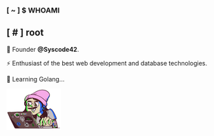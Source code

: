 ### [ ~ ] $ WHOAMI 
## [ # ] root

🚀 Founder **@Syscode42**.

⚡ Enthusiast of the best web development and database technologies.

🦫 Learning Golang...

 <img src="/programer.gif" alt="programer-image" align="center" width="25%" /> 
<br>

